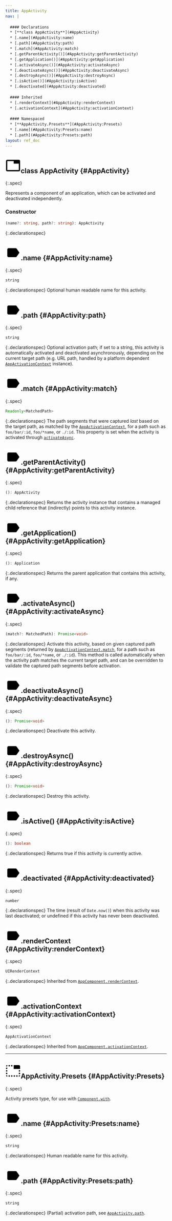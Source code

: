 ```yaml
---
title: AppActivity
nav: |

  #### Declarations
  * [**class AppActivity**](#AppActivity)
  * [.name](#AppActivity:name)
  * [.path](#AppActivity:path)
  * [.match](#AppActivity:match)
  * [.getParentActivity()](#AppActivity:getParentActivity)
  * [.getApplication()](#AppActivity:getApplication)
  * [.activateAsync()](#AppActivity:activateAsync)
  * [.deactivateAsync()](#AppActivity:deactivateAsync)
  * [.destroyAsync()](#AppActivity:destroyAsync)
  * [.isActive()](#AppActivity:isActive)
  * [.deactivated](#AppActivity:deactivated)

  #### Inherited
  * [.renderContext](#AppActivity:renderContext)
  * [.activationContext](#AppActivity:activationContext)

  #### Namespaced
  * [**AppActivity.Presets**](#AppActivity:Presets)
  * [.name](#AppActivity:Presets:name)
  * [.path](#AppActivity:Presets:path)
layout: ref_doc
---
```


## ![](/assets/icons/spec-class.svg)class AppActivity {#AppActivity}
{:.spec}

Represents a component of an application, which can be activated and deactivated independently.

### Constructor
```typescript
(name?: string, path?: string): AppActivity
```
{:.declarationspec}



## ![](/assets/icons/spec-property.svg).name {#AppActivity:name}
{:.spec}

```typescript
string
```
{:.declarationspec}
Optional human readable name for this activity.



## ![](/assets/icons/spec-property.svg).path {#AppActivity:path}
{:.spec}

```typescript
string
```
{:.declarationspec}
Optional activation path; if set to a string, this activity is automatically activated and deactivated asynchronously, depending on the current target path (e.g. URL path, handled by a platform dependent [`AppActivationContext`](./AppActivationContext) instance).



## ![](/assets/icons/spec-property.svg).match {#AppActivity:match}
{:.spec}

```typescript
Readonly<MatchedPath>
```
{:.declarationspec}
The path segments that were captured *last* based on the target path, as matched by the [`AppActivationContext`](./AppActivationContext), for a path such as `foo/bar/:id`, `foo/*name`, or `./:id`. This property is set when the activity is activated through [`activateAsync`](#AppActivity:activateAsync).



## ![](/assets/icons/spec-method.svg).getParentActivity() {#AppActivity:getParentActivity}
{:.spec}

```typescript
(): AppActivity
```
{:.declarationspec}
Returns the activity instance that contains a managed child reference that (indirectly) points to this activity instance.



## ![](/assets/icons/spec-method.svg).getApplication() {#AppActivity:getApplication}
{:.spec}

```typescript
(): Application
```
{:.declarationspec}
Returns the parent application that contains this activity, if any.



## ![](/assets/icons/spec-method.svg).activateAsync() {#AppActivity:activateAsync}
{:.spec}

```typescript
(match?: MatchedPath): Promise<void>
```
{:.declarationspec}
Activate this activity, based on given captured path segments (returned by [`AppActivationContext.match`](./AppActivationContext#AppActivationContext:match), for a path such as `foo/bar/:id`, `foo/*name`, or `./:id`). This method is called automatically when the activity path matches the current target path, and can be overridden to validate the captured path segments before activation.



## ![](/assets/icons/spec-method.svg).deactivateAsync() {#AppActivity:deactivateAsync}
{:.spec}

```typescript
(): Promise<void>
```
{:.declarationspec}
Deactivate this activity.



## ![](/assets/icons/spec-method.svg).destroyAsync() {#AppActivity:destroyAsync}
{:.spec}

```typescript
(): Promise<void>
```
{:.declarationspec}
Destroy this activity.



## ![](/assets/icons/spec-method.svg).isActive() {#AppActivity:isActive}
{:.spec}

```typescript
(): boolean
```
{:.declarationspec}
Returns true if this activity is currently active.



## ![](/assets/icons/spec-property.svg).deactivated {#AppActivity:deactivated}
{:.spec}

```typescript
number
```
{:.declarationspec}
The time (result of `Date.now()`) when this activity was last deactivated; or undefined if this activity has never been deactivated.



## ![](/assets/icons/spec-property.svg).renderContext {#AppActivity:renderContext}
{:.spec}

```typescript
UIRenderContext
```
{:.declarationspec}
Inherited from [`AppComponent.renderContext`](./AppComponent#AppComponent:renderContext).



## ![](/assets/icons/spec-property.svg).activationContext {#AppActivity:activationContext}
{:.spec}

```typescript
AppActivationContext
```
{:.declarationspec}
Inherited from [`AppComponent.activationContext`](./AppComponent#AppComponent:activationContext).





---

## ![](/assets/icons/spec-interface.svg)AppActivity.Presets {#AppActivity:Presets}
{:.spec}

Activity presets type, for use with [`Component.with`](./Component#Component:with).



## ![](/assets/icons/spec-property.svg).name {#AppActivity:Presets:name}
{:.spec}

```typescript
string
```
{:.declarationspec}
Human readable name for this activity.



## ![](/assets/icons/spec-property.svg).path {#AppActivity:Presets:path}
{:.spec}

```typescript
string
```
{:.declarationspec}
(Partial) activation path, see [`AppActivity.path`](./AppActivity#AppActivity:path).

